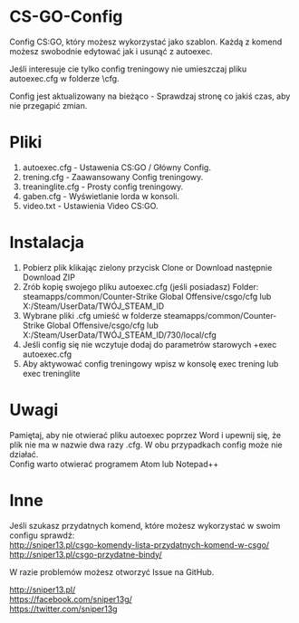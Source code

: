 # CS-GO-Config
Config CS:GO, który możesz wykorzystać jako szablon. Każdą z komend możesz swobodnie edytować jak i usunąć z autoexec.

Jeśli interesuje cie tylko config treningowy nie umieszczaj pliku autoexec.cfg w folderze \cfg\.

Config jest aktualizowany na bieżąco - Sprawdzaj stronę co jakiś czas, aby nie przegapić zmian. 

# Pliki
1. autoexec.cfg - Ustawenia CS:GO / Główny Config.
2. trening.cfg - Zaawansowany Config treningowy.
3. treaninglite.cfg - Prosty config treningowy.
4. gaben.cfg - Wyświetlanie lorda w konsoli.
5. video.txt - Ustawienia Video CS:GO.

# Instalacja

1. Pobierz plik klikając zielony przycisk Clone or Download następnie Download ZIP
2. Zrób kopię swojego pliku autoexec.cfg (jeśli posiadasz) Folder: steamapps/common/Counter-Strike Global Offensive/csgo/cfg lub X:/Steam/UserData/TWÓJ_STEAM_ID
3. Wybrane pliki .cfg umieść w folderze steamapps/common/Counter-Strike Global Offensive/csgo/cfg lub X:/Steam/UserData/TWÓJ_STEAM_ID/730/local/cfg
4. Jeśli config się nie wczytuje dodaj do parametrów starowych +exec autoexec.cfg
5. Aby aktywować config treningowy wpisz w konsolę exec trening lub exec treninglite

# Uwagi

Pamiętaj, aby nie otwierać pliku autoexec poprzez Word i upewnij się, że plik nie ma w nazwie dwa razy .cfg. W obu przypadkach config może nie działać. <br>
Config warto otwierać programem Atom lub Notepad++

# Inne

Jeśli szukasz przydatnych komend, które możesz wykorzystać w swoim configu sprawdź: <br>
http://sniper13.pl/csgo-komendy-lista-przydatnych-komend-w-csgo/ <br>
http://sniper13.pl/csgo-przydatne-bindy/

W razie problemów możesz otworzyć Issue na GitHub.

http://sniper13.pl/ <br>
https://facebook.com/sniper13g/ <br>
https://twitter.com/sniper13g
